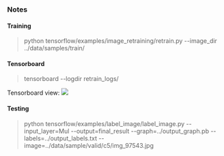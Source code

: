 ### Notes

#### Training

<blockquote>
	python tensorflow/examples/image_retraining/retrain.py --image_dir ../data/samples/train/
</blockquote>


#### Tensorboard
<blockquote>
	tensorboard --logdir retrain_logs/
</blockquote>

Tensorboard view:
<image src="tensorboard_1.png"/>


#### Testing

<blockquote>
	python tensorflow/examples/label_image/label_image.py --input_layer=Mul --output=final_result --graph=../output_graph.pb --labels=../output_labels.txt --image=../data/sample/valid/c5/img_97543.jpg
</blockquote>

